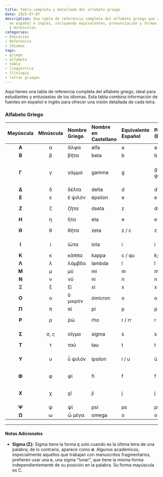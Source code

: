 ```yaml
---
title: Tabla completa y detallada del alfabeto griego
date: 2025-07-07
description: Una tabla de referencia completa del alfabeto griego que combina información
  en español e inglés, incluyendo equivalentes, pronunciación y formas mayúsculas
  y minúsculas.
categories:
- Educación
- Referencia
- Idiomas
tags:
- griego
- alfabeto
- tabla
- lingüística
- filología
- letras griegas
---
```


Aquí tienes una tabla de referencia completa del alfabeto griego, ideal para estudiantes y entusiastas de los idiomas. Esta tabla combina información de fuentes en español e inglés para ofrecer una visión detallada de cada letra.

### Alfabeto Griego

| Mayúscula | Minúscula | Nombre Griego | Nombre en Castellano | Equivalente Español | Pronunciación (Español) | Nombre en inglés | Equivalente Inglés | Pronunciación (English Guide) |
| :---: | :---: | :--- | :--- | :--- | :--- | :--- | :--- | :--- |
| **Α** | α | ἄλφα | alfa | a | a | alpha | A a | **a**h |
| **Β** | β | βῆτα | beta | b | b | beta | B b | **be**tter |
| **Γ** | γ | γάμμα | gamma | g | g (ga, gue, gui, go, gu) | gamma | G g | **g**amble; before γ, κ, μ, ξ, χ = nasalized **n** |
| **Δ** | δ | δέλτα | delta | d | d | delta | D d | **d**elete |
| **Ε** | ε | ἔ ψιλόν | épsilon | e | e | epsilon | E e | **e**tch |
| **Ζ** | ζ | ζῆτα | dseta | z | ds | zeta | Z z | wi**sd**om [or ga**dz**ooks] |
| **Η** | η | ῆτα | eta | e | e | eta | Ē ē | **e**rror [or **a**ce] |
| **Θ** | θ | θῆτα | zeta | z / c | z | theta | Th th | swee**th**eart [or au**th**or] |
| **Ι** | ι | ἰῶτα | iota | i | i | iota | I i | p**i**zza [or ι = p**ĭ**t; ī = p**ī**zza] |
| **Κ** | κ | κάππα | kappa | c / qu | k; ca, co, cu | kappa | K k or C c | **c**andy |
| **Λ** | λ | λάμβδα | lambda | l | l | lambda | L l | **l**antern |
| **Μ** | μ | μῦ | mi | m | m | mu | M m | **m**usic |
| **Ν** | ν | νῦ | ni | n | n | nu | N n | **n**uclear |
| **Ξ** | ξ | ξῖ | xi | x | x | xi | X x | ta**x**i |
| **Ο** | ο | ὄ μικρόν | ómicron | o | o | omicron | O o | **o**ff |
| **Π** | π | πῖ | pi | p | p | pi | P p | **p**illow |
| **Ρ** | ρ | ῥῶ | rho | r / rr | r | rho | R r / Rh rh | rolled **r** [or **r**ocky] |
| **Σ** | σ, ς | σῖγμα | sigma | s | s | sigma | S s | **s**ignal; before β, γ, δ, μ = **z** |
| **Τ** | τ | ταῦ | tau | t | t | tau | T t | **t**ardy |
| **Υ** | υ | ὖ ψιλόν | ípsilon | i / u | ü | upsilon | Y y or U u | French **u** [or y = f**ŏŏ**t; ū = b**ōō**t] |
| **Φ** | φ | φῖ | fi | f | f | phi | Ph ph | u**ph**ill [or tele**ph**one] |
| **Χ** | χ | χῖ | ji | j | j | chi | Kh kh / Ch ch | bac**kh**and [or **c**andy or German **ch**] |
| **Ψ** | ψ | ψῖ | psi | ps | ps | psi | Ps ps | ti**ps**y |
| **Ω** | ω | ὦ μέγα | omega | o | o | omega | Ō ō | **aw** [or **oh**] |

---

#### Notas Adicionales

* **Sigma (Σ):** Sigma tiene la forma **ς** solo cuando es la última letra de una palabra; de lo contrario, aparece como **σ**. Algunos académicos, especialmente aquellos que trabajan con manuscritos fragmentarios, prefieren usar una **c**, una sigma "lunar", que tiene la misma forma independientemente de su posición en la palabra. Su forma mayúscula es C.